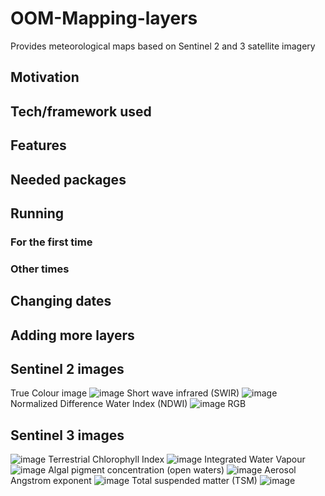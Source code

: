 # OOM-Mapping-layers
Provides meteorological maps based on Sentinel 2 and 3 satellite imagery 

## Motivation

## Tech/framework used

## Features

## Needed packages 

## Running 

### For the first time 

### Other times

## Changing dates 

## Adding more layers

## Sentinel 2 images
True Colour image
![image](/TRUE_COL2.jpeg)
Short wave infrared (SWIR)
![image](/SWIR2.jpeg)
Normalized Difference Water Index (NDWI)
![image](/NDWI2.jpeg)
RGB 
## Sentinel 3 images 
![image](/RGB.jpeg)
Terrestrial Chlorophyll Index
![image](/OTCI.jpeg)
Integrated Water Vapour
![image](/IWV.jpeg)
Algal pigment concentration (open waters)
![image](/CHL.jpeg)
Aerosol Angstrom exponent
![image](/AAE.jpeg)
Total suspended matter (TSM)
![image](/TSM.jpeg)
